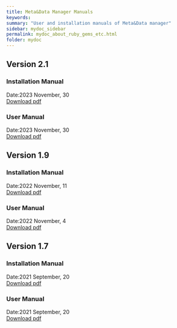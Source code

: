 ```yaml
---
title: Meta&Data Manager Manuals
keywords:
summary: "User and installation manuals of Meta&Data manager"
sidebar: mydoc_sidebar
permalink: mydoc_about_ruby_gems_etc.html
folder: mydoc
---
```


## Version 2.1

### Installation Manual
Date:2023 November, 30 <br>
[Download pdf](./Manuals/MDM_Installation_Manual_2110_EN.pdf)

### User Manual
Date:2023 November, 30 <br>
[Download pdf](./Manuals/MDM_User_Manual_2110_EN.pdf)


## Version 1.9

### Installation Manual
Date:2022 November, 11 <br>
[Download pdf](./Manuals/MDM_Installation_Manual_190_EN.pdf)

### User Manual
Date:2022 November, 4 <br>
[Download pdf](./Manuals/MDM_User_Manual_190_EN.pdf)


## Version 1.7

### Installation Manual
Date:2021 September, 20 <br>
[Download pdf](./Manuals/MDM_installation_manual_1.70_EN.pdf)

### User Manual
Date:2021 September, 20 <br>
[Download pdf](./Manuals/MDM_user_manual_1.70_EN.pdf)
